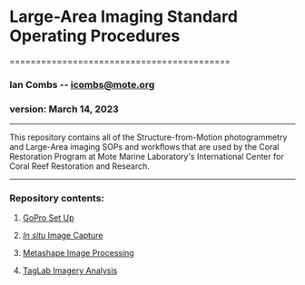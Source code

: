 # Large-Area Imaging Standard Operating Procedures
==========================================

### Ian Combs -- <icombs@mote.org>
### version: March 14, 2023	

------------------------------------------------------------------------
This repository contains all of the Structure-from-Motion photogrammetry and Large-Area imaging SOPs and workflows that are used by the Coral Restoration Program at Mote Marine Laboratory's International Center for Coral Reef Restoration and Research. 

------------------------------------------------------------------------

### Repository contents:

1. [GoPro Set Up](https://Mote-Coral-Reef-Restoration.github.io/MoteSOPs/largeAreaImaging/1.GoProSetUpSOP)

2. [*In situ* Image Capture](https://Mote-Coral-Reef-Restoration.github.io/MoteSOPs/largeAreaImaging/2.InSituImageCaptureSOP)

3. [Metashape Image Processing](https://Mote-Coral-Reef-Restoration.github.io/MoteSOPs/largeAreaImaging/3.MetashapeImageryProcessingSOP)

4. [TagLab Imagery Analysis](https://Mote-Coral-Reef-Restoration.github.io/MoteSOPs/largeAreaImaging/4.TagLabSOP)

